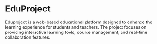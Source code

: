 # EduProject
Eduproject is a web-based educational platform designed to enhance the learning experience for students and teachers. The project focuses on providing interactive learning tools, course management, and real-time collaboration features.
